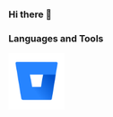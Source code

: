 ### Hi there 👋
### Languages and Tools
<a href="https://github.com/devicons/devicon/blob/master/icons/bitbucket/bitbucket-original.svg" target="_blank"><img align="center" src="https://github.com/devicons/devicon/blob/master/icons/bitbucket/bitbucket-original.svg" height="100" /></a>
<!-- 
**szabidev/szabidev** is a ✨ _special_ ✨ repository because its `README.md` (this file) appears on your GitHub profile.

Here are some ideas to get you started:

- 🔭 I’m currently working on ...
- 🌱 I’m currently learning ...
- 👯 I’m looking to collaborate on ...
- 🤔 I’m looking for help with ...
- 💬 Ask me about ...
- 📫 How to reach me: ...
- 😄 Pronouns: ...
- ⚡ Fun fact: ...
-->
